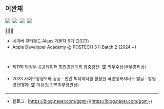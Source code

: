 ## 이완재

<p>
<img src="https://img.shields.io/badge/iOS-2E2E2E?style=flat-square&logo=apple&logoColor=white"/>&nbsp;
<img src="https://img.shields.io/badge/Swift-FF4000?style=flat-square&logo=swift&logoColor=white"/>&nbsp;
<img src="https://img.shields.io/badge/javascript-yellow?style=flat-square&logo=javascript&logoColor=white"/>&nbsp;
<img src="https://img.shields.io/badge/React-blue?style=flat-square&logo=react&logoColor=white"/>


</p>

🧑🏻‍💻

- 네이버 클라우드 AIaas 개발자 5기 (2023)
- Apple Developer Academy @ POSTECH 3기 Batch 2 (2024 ~)
<br>

- 제11회 범정부 공공데이터 창업경진대회 왕중왕전: 🏆 최우수상(국무총리상)
  
- 2023 사회보장정보와 공공ㆍ민간 빅데이터를 활용한 국민행복서비스 발굴ㆍ창업경진대회: 🏆 대상(보건복지부장관상)
 

  

---

- 블로그 : [https://blog.naver.com/ggmj-](https://blog.naver.com/ggmj-)
